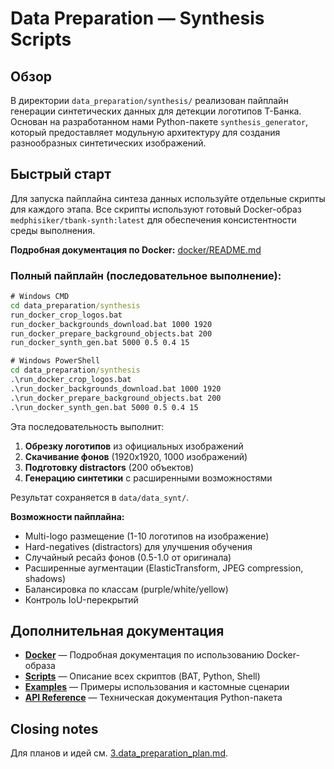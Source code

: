 # Data Preparation — Synthesis Scripts

## Обзор

В директории `data_preparation/synthesis/` реализован пайплайн генерации синтетических данных для детекции логотипов Т-Банка. Основан на разработанном нами Python-пакете `synthesis_generator`, который предоставляет модульную архитектуру для создания разнообразных синтетических изображений.

## Быстрый старт

Для запуска пайплайна синтеза данных используйте отдельные скрипты для каждого этапа. Все скрипты используют готовый Docker-образ `medphisiker/tbank-synth:latest` для обеспечения консистентности среды выполнения.

**Подробная документация по Docker:** [docker/README.md](docker/README.md)

### Полный пайплайн (последовательное выполнение):

```cmd
# Windows CMD
cd data_preparation/synthesis
run_docker_crop_logos.bat
run_docker_backgrounds_download.bat 1000 1920
run_docker_prepare_background_objects.bat 200
run_docker_synth_gen.bat 5000 0.5 0.4 15

# Windows PowerShell
cd data_preparation/synthesis
.\run_docker_crop_logos.bat
.\run_docker_backgrounds_download.bat 1000 1920
.\run_docker_prepare_background_objects.bat 200
.\run_docker_synth_gen.bat 5000 0.5 0.4 15
```

Эта последовательность выполнит:
1. **Обрезку логотипов** из официальных изображений
2. **Скачивание фонов** (1920x1920, 1000 изображений)
3. **Подготовку distractors** (200 объектов)
4. **Генерацию синтетики** с расширенными возможностями

Результат сохраняется в `data/data_synt/`.

**Возможности пайплайна:**
- Multi-logo размещение (1-10 логотипов на изображение)
- Hard-negatives (distractors) для улучшения обучения
- Случайный ресайз фонов (0.5-1.0 от оригинала)
- Расширенные аугментации (ElasticTransform, JPEG compression, shadows)
- Балансировка по классам (purple/white/yellow)
- Контроль IoU-перекрытий

## Дополнительная документация

- **[Docker](docker/README.md)** — Подробная документация по использованию Docker-образа
- **[Scripts](Scripts.md)** — Описание всех скриптов (BAT, Python, Shell)
- **[Examples](Examples.md)** — Примеры использования и кастомные сценарии
- **[API Reference](synthesis_generator/README.md)** — Техническая документация Python-пакета

## Closing notes

Для планов и идей см. [3.data_preparation_plan.md](3.data_preparation_plan.md).